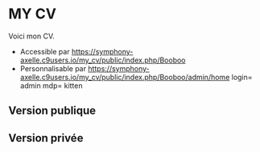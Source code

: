 # MY CV
Voici mon CV.
* Accessible par https://symphony-axelle.c9users.io/my_cv/public/index.php/Booboo
* Personnalisable par https://symphony-axelle.c9users.io/my_cv/public/index.php/Booboo/admin/home     login= admin    mdp= kitten

## Version publique
[capture]: /symphony/my_cv/public/Capture.PNG
## Version privée 
[capture2]: /symphony/my_cv/public/Capture2.PNG
[capture3]: /symphony/my_cv/public/Capture3.PNG